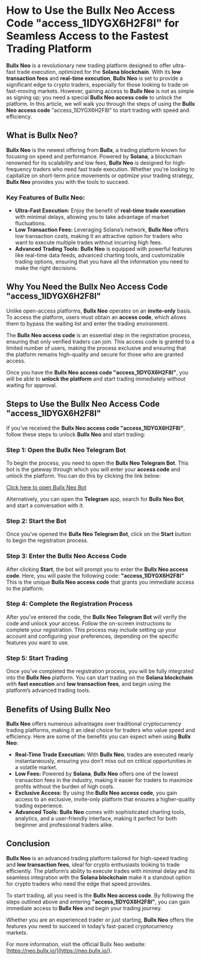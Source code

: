 # How to Use the Bullx Neo Access Code "access_1IDYGX6H2F8I" for Seamless Access to the Fastest Trading Platform

**Bullx Neo** is a revolutionary new trading platform designed to offer ultra-fast trade execution, optimized for the **Solana blockchain**. With its **low transaction fees** and **real-time execution**, **Bullx Neo** is set to provide a significant edge to crypto traders, especially for those looking to trade on fast-moving markets. However, gaining access to **Bullx Neo** is not as simple as signing up; you need a special **Bullx Neo access code** to unlock the platform. In this article, we will walk you through the steps of using the **Bullx Neo access code** "access_1IDYGX6H2F8I" to start trading with speed and efficiency.

## What is Bullx Neo?

**Bullx Neo** is the newest offering from **Bullx**, a trading platform known for focusing on speed and performance. Powered by **Solana**, a blockchain renowned for its scalability and low fees, **Bullx Neo** is designed for high-frequency traders who need fast trade execution. Whether you're looking to capitalize on short-term price movements or optimize your trading strategy, **Bullx Neo** provides you with the tools to succeed.

### Key Features of Bullx Neo:

- **Ultra-Fast Execution:** Enjoy the benefit of **real-time trade execution** with minimal delays, allowing you to take advantage of market fluctuations.
- **Low Transaction Fees:** Leveraging Solana’s network, **Bullx Neo** offers low transaction costs, making it an attractive option for traders who want to execute multiple trades without incurring high fees.
- **Advanced Trading Tools:** **Bullx Neo** is equipped with powerful features like real-time data feeds, advanced charting tools, and customizable trading options, ensuring that you have all the information you need to make the right decisions.

## Why You Need the Bullx Neo Access Code "access_1IDYGX6H2F8I"

Unlike open-access platforms, **Bullx Neo** operates on an **invite-only** basis. To access the platform, users must obtain an **access code**, which allows them to bypass the waiting list and enter the trading environment. 

The **Bullx Neo access code** is an essential step in the registration process, ensuring that only verified traders can join. This access code is granted to a limited number of users, making the process exclusive and ensuring that the platform remains high-quality and secure for those who are granted access. 

Once you have the **Bullx Neo access code "access_1IDYGX6H2F8I"**, you will be able to **unlock the platform** and start trading immediately without waiting for approval.

## Steps to Use the Bullx Neo Access Code "access_1IDYGX6H2F8I"

If you’ve received the **Bullx Neo access code "access_1IDYGX6H2F8I"**, follow these steps to unlock **Bullx Neo** and start trading:

### Step 1: Open the Bullx Neo Telegram Bot
To begin the process, you need to open the **Bullx Neo Telegram Bot**. This bot is the gateway through which you will enter your **access code** and unlock the platform. You can do this by clicking the link below:

[Click here to open Bullx Neo Bot](https://t.me/BullxNeoBot?start=access_1IDYGX6H2F8I)

Alternatively, you can open the **Telegram** app, search for **Bullx Neo Bot**, and start a conversation with it.

### Step 2: Start the Bot
Once you’ve opened the **Bullx Neo Telegram Bot**, click on the **Start** button to begin the registration process.

### Step 3: Enter the Bullx Neo Access Code
After clicking **Start**, the bot will prompt you to enter the **Bullx Neo access code**. Here, you will paste the following code: **"access_1IDYGX6H2F8I"** This is the unique **Bullx Neo access code** that grants you immediate access to the platform.

### Step 4: Complete the Registration Process
After you’ve entered the code, the **Bullx Neo Telegram Bot** will verify the code and unlock your access. Follow the on-screen instructions to complete your registration. This process may include setting up your account and configuring your preferences, depending on the specific features you want to use.

### Step 5: Start Trading
Once you’ve completed the registration process, you will be fully integrated into the **Bullx Neo** platform. You can start trading on the **Solana blockchain** with **fast execution** and **low transaction fees**, and begin using the platform’s advanced trading tools.

## Benefits of Using Bullx Neo

**Bullx Neo** offers numerous advantages over traditional cryptocurrency trading platforms, making it an ideal choice for traders who value speed and efficiency. Here are some of the benefits you can expect when using **Bullx Neo**:

- **Real-Time Trade Execution:** With **Bullx Neo**, trades are executed nearly instantaneously, ensuring you don’t miss out on critical opportunities in a volatile market.
- **Low Fees:** Powered by **Solana**, **Bullx Neo** offers one of the lowest transaction fees in the industry, making it easier for traders to maximize profits without the burden of high costs.
- **Exclusive Access:** By using the **Bullx Neo access code**, you gain access to an exclusive, invite-only platform that ensures a higher-quality trading experience.
- **Advanced Tools:** **Bullx Neo** comes with sophisticated charting tools, analytics, and a user-friendly interface, making it perfect for both beginner and professional traders alike.

## Conclusion

**Bullx Neo** is an advanced trading platform tailored for high-speed trading and **low transaction fees**, ideal for crypto enthusiasts looking to trade efficiently. The platform’s ability to execute trades with minimal delay and its seamless integration with the **Solana blockchain** make it a standout option for crypto traders who need the edge that speed provides.

To start trading, all you need is the **Bullx Neo access code**. By following the steps outlined above and entering **"access_1IDYGX6H2F8I"**, you can gain immediate access to **Bullx Neo** and begin your trading journey.

Whether you are an experienced trader or just starting, **Bullx Neo** offers the features you need to succeed in today’s fast-paced cryptocurrency markets.

For more information, visit the official Bullx Neo website:  
[https://neo.bullx.io/](https://neo.bullx.io/).
